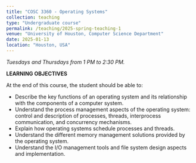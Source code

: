 ```yaml
---
title: "COSC 3360 - Operating Systems"
collection: teaching
type: "Undergraduate course"
permalink: /teaching/2025-spring-teaching-1
venue: "University of Houston, Computer Science Department"
date: 2025-01-13
location: "Houston, USA"
---
```

*Tuesdays and Thursdays from 1 PM to 2:30 PM.*

**LEARNING OBJECTIVES**

At the end of this course, the student should be able to:

- Describe the key functions of an operating system and its relationship with the components of a computer system. 
-	Understand the process management aspects of the operating system:  control and description of processes, threads, interprocess communication, and concurrency mechanisms. 
-	Explain how operating systems schedule processes and threads. 
-	Understand the different memory management solutions provided by the operating system. 
-	Understand the I/O management tools and file system design aspects and implementation.
